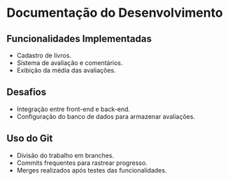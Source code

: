 # Documentação do Desenvolvimento

## Funcionalidades Implementadas
- Cadastro de livros.
- Sistema de avaliação e comentários.
- Exibição da média das avaliações.

## Desafios
- Integração entre front-end e back-end.
- Configuração do banco de dados para armazenar avaliações.

## Uso do Git
- Divisão do trabalho em branches.
- Commits frequentes para rastrear progresso.
- Merges realizados após testes das funcionalidades.
